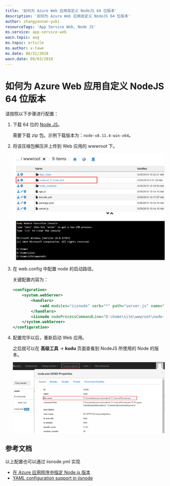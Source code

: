 ```yaml
---
title: '如何为 Azure Web 应用自定义 NodeJS 64 位版本'
description: '如何为 Azure Web 应用自定义 NodeJS 64 位版本'
author: zhangyannan-yuki
resourceTags: 'App Service Web, Node JS'
ms.service: app-service-web
wacn.topic: aog
ms.topic: article
ms.author: v-tawe
ms.date: 08/31/2018
wacn.date: 09/03/2018
---
```


# 如何为 Azure Web 应用自定义 NodeJS 64 位版本

请按照以下步骤进行配置：

1. 下载 64 位的 [Node JS](https://nodejs.org/en/download/)。

    需要下载 zip 包。示例下载版本为：`node-v8.11.4-win-x64`。

2. 将该压缩包解压并上传到 Web 应用的 wwwroot 下。

    ![01](media/aog-app-service-web-howto-specify-node-js-64-version/01.png)

3. 在 web.config 中配置 node 的启动路径。

    关键配置内容为：
    ```xml
    <configuration>
        <system.webServer>
            <handlers>
                <add modules="iisnode" verb="*" path="server.js" name="iisnode"/>
            </handlers>
            <iisnode nodeProcessCommandLine="D:\home\site\wwwroot\node-v8.11.4-win-x64\node.exe"/>
        </system.webServer>
    </configuration>
    ```

4. 配置完毕以后，重新启动 Web 应用。

    之后就可以在 **高级工具** -> **kudu** 页面查看到 NodeJS 所使用的 Node 的版本。

    ![02](media/aog-app-service-web-howto-specify-node-js-64-version/02.png)

## 参考文档

以上配置也可以通过 iisnode.yml 实现

- [在 Azure 应用程序中指定 Node.js 版本](https://docs.azure.cn/zh-cn/nodejs-specify-node-version-azure-apps)
- [YAML configuration support in iisnode](https://tomasz.janczuk.org/2012/05/yaml-configuration-support-in-iisnode.html)

